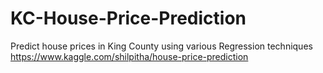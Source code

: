 # KC-House-Price-Prediction
Predict house prices in King County using various Regression techniques
https://www.kaggle.com/shilpitha/house-price-prediction
